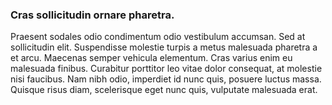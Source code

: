### Cras sollicitudin ornare pharetra.

Praesent sodales odio condimentum odio vestibulum accumsan. Sed at sollicitudin elit. Suspendisse molestie turpis a metus malesuada pharetra a et arcu. Maecenas semper vehicula elementum. Cras varius enim eu malesuada finibus. Curabitur porttitor leo vitae dolor consequat, at molestie nisi faucibus. Nam nibh odio, imperdiet id nunc quis, posuere luctus massa. Quisque risus diam, scelerisque eget nunc quis, vulputate malesuada erat.
